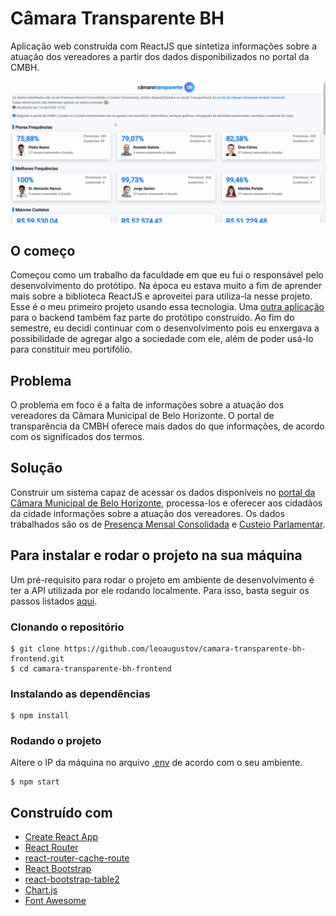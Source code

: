 # Câmara Transparente BH
Aplicação web construída com ReactJS que sintetiza informações sobre a atuação dos vereadores a partir dos dados disponibilizados no portal da CMBH.

<p align="center">
  <img alt="Demonstração da interface" src="./demonstracao-interface.gif">
</p>

## O começo
Começou como um trabalho da faculdade em que eu fui o responsável pelo desenvolvimento do protótipo. Na época eu estava muito a fim de aprender mais sobre a biblioteca ReactJS e aproveitei para utiliza-la nesse projeto. Esse é o meu primeiro projeto usando essa tecnologia. Uma [outra aplicação](https://github.com/leoaugustov/camara-transparente-bh-backend) para o backend também faz parte do protótipo construído. Ao fim do semestre, eu decidi continuar com o desenvolvimento pois eu enxergava a possibilidade de agregar algo a sociedade com ele, além de poder usá-lo para constituir meu portifólio.
## Problema
O problema em foco é a falta de informações sobre a atuação dos vereadores da Câmara Municipal de Belo Horizonte. O portal de transparência da CMBH oferece mais dados do que informações, de acordo com os significados dos termos.
## Solução
Construir um sistema capaz de acessar os dados disponíveis no [portal da Câmara Municipal de Belo Horizonte](https://www.cmbh.mg.gov.br/), processa-los e oferecer aos cidadãos da cidade informações sobre a atuação dos vereadores. Os dados trabalhados são os de [Presença Mensal Consolidada](https://www.cmbh.mg.gov.br/transparencia/vereadores/presenca-mensal-consolidada) e [Custeio Parlamentar](https://www.cmbh.mg.gov.br/transparencia/vereadores/custeio-parlamentar).
## Para instalar e rodar o projeto na sua máquina
Um pré-requisito para rodar o projeto em ambiente de desenvolvimento é ter a API utilizada por ele rodando localmente. Para isso, basta seguir os passos listados [aqui](https://github.com/leoaugustov/camara-transparente-bh-backend#para-instalar-e-rodar-o-projeto-na-sua-m%C3%A1quina).
### Clonando o repositório
    $ git clone https://github.com/leoaugustov/camara-transparente-bh-frontend.git
    $ cd camara-transparente-bh-frontend
### Instalando as dependências

    $ npm install
### Rodando o projeto
Altere o IP da máquina no arquivo [.env](https://github.com/leoaugustov/camara-transparente-bh-frontend/blob/master/.env) de acordo com o seu ambiente.

    $ npm start
## Construído com
- [Create React App](https://create-react-app.dev/)
- [React Router](https://reactrouter.com/)
- [react-router-cache-route](https://github.com/CJY0208/react-router-cache-route)
- [React Bootstrap](https://react-bootstrap.github.io/)
- [react-bootstrap-table2](https://react-bootstrap-table.github.io/react-bootstrap-table2/)
- [Chart.js](https://www.chartjs.org/)
- [Font Awesome](https://fontawesome.com/)